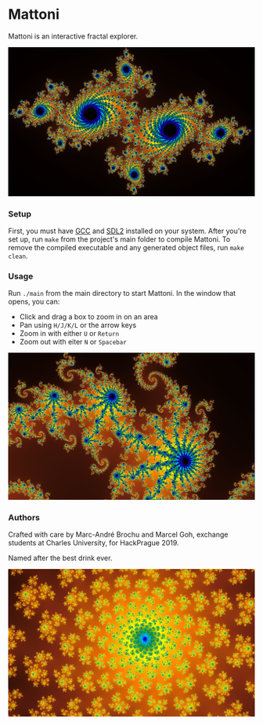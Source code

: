# Mattoni

Mattoni is an interactive fractal explorer.

![julia4](media/julia4.png)

### Setup

First, you must have [GCC](https://gcc.gnu.org) and [SDL2](https://www.libsdl.org/download-2.0.php) installed on your system. After you're set up, run `make` from the project's main folder to compile Mattoni. To remove the compiled executable and any generated object files, run `make clean`.

### Usage

Run `./main` from the main directory to start Mattoni. In the window that opens, you can:

+ Click and drag a box to zoom in on an area
+ Pan using `H/J/K/L` or the arrow keys
+ Zoom in with either `U` or `Return`
+ Zoom out with eiter `N` or `Spacebar`

![julia1](media/julia1.png)

### Authors

Crafted with care by Marc-André Brochu and Marcel Goh, exchange students at Charles University, for HackPrague 2019.  

Named after the best drink ever.

![julia2](media/julia2.png)

